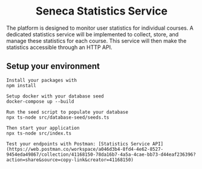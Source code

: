 <h1 align="center">Seneca Statistics Service</h1>

The platform is designed to monitor user statistics for individual courses. A dedicated statistics service will be implemented to collect, store, and manage these statistics for each course.
This service will then make the statistics accessible through an HTTP API.

## Setup your environment
```
Install your packages with
npm install 

Setup docker with your database seed
docker-compose up --build

Run the seed script to populate your database
npx ts-node src/database-seed/seeds.ts

Then start your application
npx ts-node src/index.ts

Test your endpoints with Postman: [Statistics Service API](https://web.postman.co/workspace/a046d3b4-8fd4-4e62-8527-9454eda49867/collection/41168150-78da16b7-4a5a-4cae-bb73-d44eaf236396?action=share&source=copy-link&creator=41168150)
```

